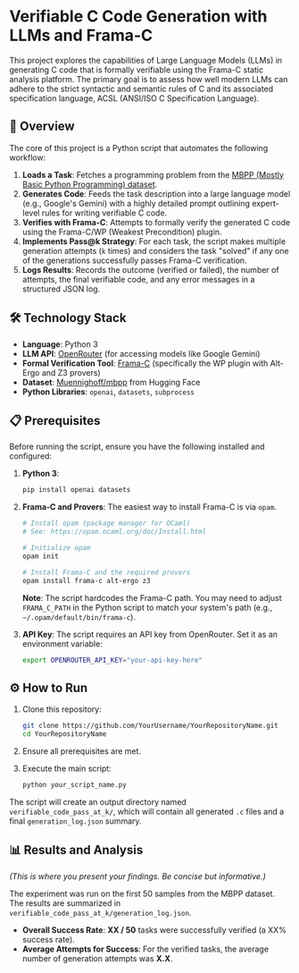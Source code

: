 # Verifiable C Code Generation with LLMs and Frama-C

This project explores the capabilities of Large Language Models (LLMs) in generating C code that is formally verifiable using the Frama-C static analysis platform. The primary goal is to assess how well modern LLMs can adhere to the strict syntactic and semantic rules of C and its associated specification language, ACSL (ANSI/ISO C Specification Language).

## 🚀 Overview

The core of this project is a Python script that automates the following workflow:
1.  **Loads a Task**: Fetches a programming problem from the [MBPP (Mostly Basic Python Programming) dataset](https://huggingface.co/datasets/mbpp).
2.  **Generates Code**: Feeds the task description into a large language model (e.g., Google's Gemini) with a highly detailed prompt outlining expert-level rules for writing verifiable C code.
3.  **Verifies with Frama-C**: Attempts to formally verify the generated C code using the Frama-C/WP (Weakest Precondition) plugin.
4.  **Implements Pass@k Strategy**: For each task, the script makes multiple generation attempts (`k` times) and considers the task "solved" if any one of the generations successfully passes Frama-C verification.
5.  **Logs Results**: Records the outcome (verified or failed), the number of attempts, the final verifiable code, and any error messages in a structured JSON log.

## 🛠️ Technology Stack

-   **Language**: Python 3
-   **LLM API**: [OpenRouter](https://openrouter.ai/) (for accessing models like Google Gemini)
-   **Formal Verification Tool**: [Frama-C](https://frama-c.com/) (specifically the WP plugin with Alt-Ergo and Z3 provers)
-   **Dataset**: [Muennighoff/mbpp](https://huggingface.co/datasets/Muennighoff/mbpp) from Hugging Face
-   **Python Libraries**: `openai`, `datasets`, `subprocess`

## 📋 Prerequisites

Before running the script, ensure you have the following installed and configured:

1.  **Python 3**:
    ```bash
    pip install openai datasets
    ```

2.  **Frama-C and Provers**: The easiest way to install Frama-C is via `opam`.
    ```bash
    # Install opam (package manager for OCaml)
    # See: https://opam.ocaml.org/doc/Install.html

    # Initialize opam
    opam init

    # Install Frama-C and the required provers
    opam install frama-c alt-ergo z3
    ```
    **Note**: The script hardcodes the Frama-C path. You may need to adjust `FRAMA_C_PATH` in the Python script to match your system's path (e.g., `~/.opam/default/bin/frama-c`).

3.  **API Key**: The script requires an API key from OpenRouter. Set it as an environment variable:
    ```bash
    export OPENROUTER_API_KEY="your-api-key-here"
    ```

## ⚙️ How to Run

1.  Clone this repository:
    ```bash
    git clone https://github.com/YourUsername/YourRepositoryName.git
    cd YourRepositoryName
    ```

2.  Ensure all prerequisites are met.

3.  Execute the main script:
    ```bash
    python your_script_name.py
    ```

The script will create an output directory named `verifiable_code_pass_at_k/`, which will contain all generated `.c` files and a final `generation_log.json` summary.

## 📊 Results and Analysis

*(This is where you present your findings. Be concise but informative.)*

The experiment was run on the first 50 samples from the MBPP dataset. The results are summarized in `verifiable_code_pass_at_k/generation_log.json`.

-   **Overall Success Rate**: **XX / 50** tasks were successfully verified (a XX% success rate).
-   **Average Attempts for Success**: For the verified tasks, the average number of generation attempts was **X.X**.
